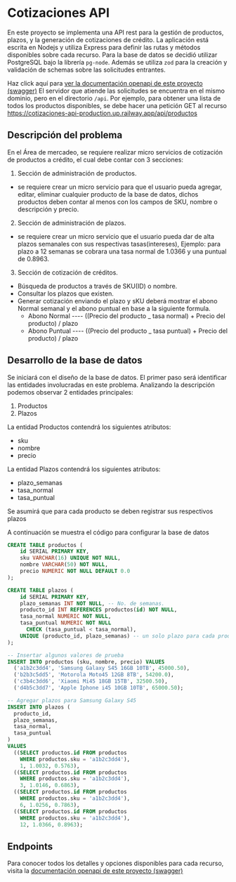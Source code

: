 # Cotizaciones API

En este proyecto se implementa una API rest para la gestión de productos, plazos, y la generación de cotizaciones de crédito.
La aplicación está escrita en Nodejs y utiliza Express para definir las rutas y métodos disponibles sobre cada recurso.
Para la base de datos se decidió utilizar PostgreSQL bajo la librería `pg-node`. Además se utiliza `zod` para la creación
y validación de schemas sobre las solicitudes entrantes. 

Haz click aquí para [ver la documentación openapi de este proyecto (swagger)](https://cotizaciones-api-production.up.railway.app/)
El servidor que atiende las solicitudes se encuentra en el mismo dominio, pero en el directorio `/api`. Por ejemplo, para obtener una
lista de todos los productos disponibles, se debe hacer una petición GET al recurso https://cotizaciones-api-production.up.railway.app/api/productos

## Descripción del problema

En el Área de mercadeo, se requiere realizar micro servicios de cotización de productos a crédito, el cual debe contar con 3 secciones:

1. Sección de administración de productos.

- se requiere crear un micro servicio para que el usuario pueda agregar, editar, eliminar cualquier producto de la base de datos, dichos productos deben contar al menos con los campos de SKU, nombre o descripción y precio.

2. Sección de administración de plazos.

- se requiere crear un micro servicio que el usuario pueda dar de alta plazos semanales con sus respectivas tasas(intereses), Ejemplo: para plazo a 12 semanas se cobrara una tasa normal de 1.0366 y una puntual de 0.8963.

3. Sección de cotización de créditos.

- Búsqueda de productos a través de SKU(ID) o nombre.
- Consultar los plazos que existen.
- Generar cotización enviando el plazo y sKU deberá mostrar el abono Normal semanal y el abono puntual en base a la siguiente formula.
  - Abono Normal ---- ((Precio del producto \_ tasa normal) + Precio del producto) / plazo
  - Abono Puntual ---- ((Precio del producto \_ tasa puntual) + Precio del producto) / plazo

## Desarrollo de la base de datos

Se iniciará con el diseño de la base de datos. El primer paso será identificar las entidades involucradas en este problema. Analizando la descripción podemos observar 2 entidades principales:

1. Productos
2. Plazos

La entidad Productos contendrá los siguientes atributos:

- sku
- nombre
- precio

La entidad Plazos contendrá los siguientes atributos:

- plazo_semanas
- tasa_normal
- tasa_puntual

Se asumirá que para cada producto se deben registrar sus respectivos plazos

A continuación se muestra el código para configurar la base de datos
```sql
CREATE TABLE productos (
    id SERIAL PRIMARY KEY,
    sku VARCHAR(16) UNIQUE NOT NULL,
    nombre VARCHAR(50) NOT NULL,
    precio NUMERIC NOT NULL DEFAULT 0.0
);

CREATE TABLE plazos (
    id SERIAL PRIMARY KEY,
    plazo_semanas INT NOT NULL, -- No. de semanas.
    producto_id INT REFERENCES productos(id) NOT NULL,
    tasa_normal NUMERIC NOT NULL,
    tasa_puntual NUMERIC NOT NULL
      CHECK (tasa_puntual < tasa_normal),
    UNIQUE (producto_id, plazo_semanas) -- un solo plazo para cada producto
);

-- Insertar algunos valores de prueba
INSERT INTO productos (sku, nombre, precio) VALUES
  ('a1b2c3dd4', 'Samsung Galaxy S45 16GB 10TB', 45000.50),
  ('b2b3c5dd5', 'Motorola Moto45 12GB 8TB', 54200.0),
  ('c3b4c3dd6', 'Xiaomi Mi45 18GB 15TB', 32500.50),
  ('d4b5c3dd7', 'Apple Iphone i45 10GB 10TB', 65000.50);

-- Agregar plazos para Samsung Galaxy S45
INSERT INTO plazos (
  producto_id, 
  plazo_semanas, 
  tasa_normal, 
  tasa_puntual
)
VALUES
  ((SELECT productos.id FROM productos
    WHERE productos.sku = 'a1b2c3dd4'),
    1, 1.0032, 0.5763),
  ((SELECT productos.id FROM productos
    WHERE productos.sku = 'a1b2c3dd4'),
    3, 1.0146, 0.6863),
  ((SELECT productos.id FROM productos
    WHERE productos.sku = 'a1b2c3dd4'),
    6, 1.0256, 0.7863),
  ((SELECT productos.id FROM productos
    WHERE productos.sku = 'a1b2c3dd4'),
    12, 1.0366, 0.8963);
```

## Endpoints

Para conocer todos los detalles y opciones disponibles para cada recurso, visita la [documentación openapi de este proyecto (swagger)](https://cotizaciones-api-production.up.railway.app/) 